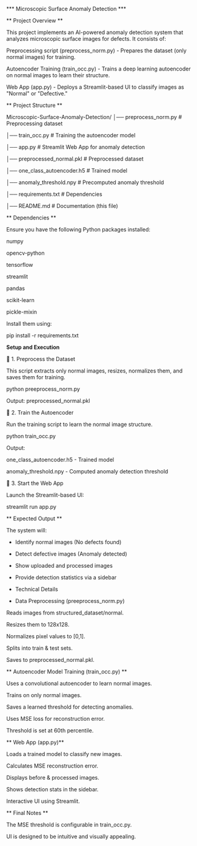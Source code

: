 *** Microscopic Surface Anomaly Detection ***

** Project Overview **

This project implements an AI-powered anomaly detection system that analyzes microscopic surface images for defects. It consists of:

Preprocessing script (preprocess_norm.py) - Prepares the dataset (only normal images) for training.

Autoencoder Training (train_occ.py) - Trains a deep learning autoencoder on normal images to learn their structure.

Web App (app.py) - Deploys a Streamlit-based UI to classify images as "Normal" or "Defective."

** Project Structure **

Microscopic-Surface-Anomaly-Detection/
│── preprocess_norm.py  # Preprocessing dataset

│── train_occ.py        # Training the autoencoder model

│── app.py              # Streamlit Web App for anomaly detection

│── preprocessed_normal.pkl # Preprocessed dataset

│── one_class_autoencoder.h5 # Trained model

│── anomaly_threshold.npy # Precomputed anomaly threshold

│── requirements.txt    # Dependencies

│── README.md           # Documentation (this file)

** Dependencies **

Ensure you have the following Python packages installed:

numpy

opencv-python

tensorflow

streamlit

pandas

scikit-learn

pickle-mixin

Install them using:

pip install -r requirements.txt

**Setup and Execution**

🔹 1. Preprocess the Dataset

This script extracts only normal images, resizes, normalizes them, and saves them for training.

python preeprocess_norm.py

Output: preprocessed_normal.pkl

🔹 2. Train the Autoencoder

Run the training script to learn the normal image structure.

python train_occ.py

Output:

one_class_autoencoder.h5 - Trained model

anomaly_threshold.npy - Computed anomaly detection threshold

🔹 3. Start the Web App

Launch the Streamlit-based UI:

streamlit run app.py

** Expected Output **

The system will:

* Identify normal images (No defects found)

* Detect defective images (Anomaly detected)

* Show uploaded and processed images

* Provide detection statistics via a sidebar

* Technical Details

* Data Preprocessing (preeprocess_norm.py)

Reads images from structured_dataset/normal.

Resizes them to 128x128.

Normalizes pixel values to [0,1].

Splits into train & test sets.

Saves to preprocessed_normal.pkl.

**  Autoencoder Model Training (train_occ.py) **

Uses a convolutional autoencoder to learn normal images.

Trains on only normal images.

Saves a learned threshold for detecting anomalies.

Uses MSE loss for reconstruction error.

Threshold is set at 60th percentile.

**  Web App (app.py)**

Loads a trained model to classify new images.

Calculates MSE reconstruction error.

Displays before & processed images.

Shows detection stats in the sidebar.

Interactive UI using Streamlit.

** Final Notes **

The MSE threshold is configurable in train_occ.py.


UI is designed to be intuitive and visually appealing.
